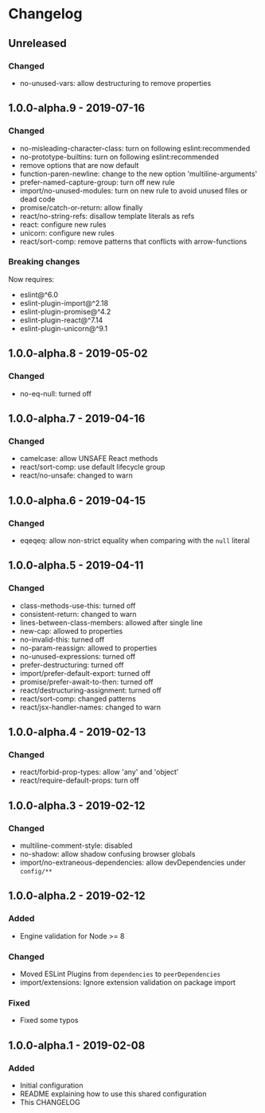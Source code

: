 # Changelog

## Unreleased

### Changed

- no-unused-vars: allow destructuring to remove properties

## 1.0.0-alpha.9 - 2019-07-16

### Changed

- no-misleading-character-class: turn on following eslint:recommended
- no-prototype-builtins: turn on following eslint:recommended
- remove options that are now default
- function-paren-newline: change to the new option 'multiline-arguments'
- prefer-named-capture-group: turn off new rule
- import/no-unused-modules: turn on new rule to avoid unused files or dead code
- promise/catch-or-return: allow finally
- react/no-string-refs: disallow template literals as refs
- react: configure new rules
- unicorn: configure new rules
- react/sort-comp: remove patterns that conflicts with arrow-functions

### Breaking changes

Now requires:

- eslint@^6.0
- eslint-plugin-import@^2.18
- eslint-plugin-promise@^4.2
- eslint-plugin-react@^7.14
- eslint-plugin-unicorn@^9.1

## 1.0.0-alpha.8 - 2019-05-02

### Changed

- no-eq-null: turned off

## 1.0.0-alpha.7 - 2019-04-16

### Changed

- camelcase: allow UNSAFE React methods
- react/sort-comp: use default lifecycle group
- react/no-unsafe: changed to warn

## 1.0.0-alpha.6 - 2019-04-15

### Changed

- eqeqeq: allow non-strict equality when comparing with the `null` literal

## 1.0.0-alpha.5 - 2019-04-11

### Changed

- class-methods-use-this: turned off
- consistent-return: changed to warn
- lines-between-class-members: allowed after single line
- new-cap: allowed to properties
- no-invalid-this: turned off
- no-param-reassign: allowed to properties
- no-unused-expressions: turned off
- prefer-destructuring: turned off
- import/prefer-default-export: turned off
- promise/prefer-await-to-then: turned off
- react/destructuring-assignment: turned off
- react/sort-comp: changed patterns
- react/jsx-handler-names: changed to warn

## 1.0.0-alpha.4 - 2019-02-13

### Changed

- react/forbid-prop-types: allow 'any' and 'object'
- react/require-default-props: turn off

## 1.0.0-alpha.3 - 2019-02-12

### Changed

- multiline-comment-style: disabled
- no-shadow: allow shadow confusing browser globals
- import/no-extraneous-dependencies: allow devDependencies under `config/**`

## 1.0.0-alpha.2 - 2019-02-12

### Added

- Engine validation for Node >= 8

### Changed

- Moved ESLint Plugins from `dependencies` to `peerDependencies`
- import/extensions: Ignore extension validation on package import

### Fixed

- Fixed some typos

## 1.0.0-alpha.1 - 2019-02-08

### Added

- Initial configuration
- README explaining how to use this shared configuration
- This CHANGELOG

